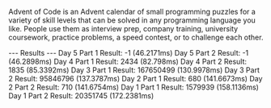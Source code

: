 Advent of Code is an Advent calendar of small programming puzzles for a variety of skill levels that can be solved in any programming language you like. People use them as interview prep, company training, university coursework, practice problems, a speed contest, or to challenge each other.

--- Results ---
Day 5 Part 1 Result:    -1 (46.2171ms)
Day 5 Part 2 Result:    -1 (46.2898ms)
Day 4 Part 1 Result:    2434 (82.798ms)
Day 4 Part 2 Result:    1835 (85.3392ms)
Day 3 Part 1 Result:    167650499 (130.9978ms)
Day 3 Part 2 Result:    95846796 (137.3787ms)
Day 2 Part 1 Result:    680 (141.6673ms)
Day 2 Part 2 Result:    710 (141.6754ms)
Day 1 Part 1 Result:    1579939 (158.1136ms)
Day 1 Part 2 Result:    20351745 (172.2381ms)
